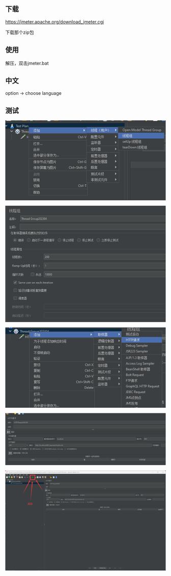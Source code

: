 ## 下载

https://jmeter.apache.org/download_jmeter.cgi

下载那个zip包



## 使用

解压，双击jmeter.bat



## 中文

option -> choose language



## 测试

![image-20230408011042873](image/19.JMeter/image-20230408011042873.png)

![image-20230408011057970](image/19.JMeter/image-20230408011057970.png)

![image-20230408011112663](image/19.JMeter/image-20230408011112663.png)

![image-20230408011124468](image/19.JMeter/image-20230408011124468.png)

![image-20230408011205869](image/19.JMeter/image-20230408011205869.png)